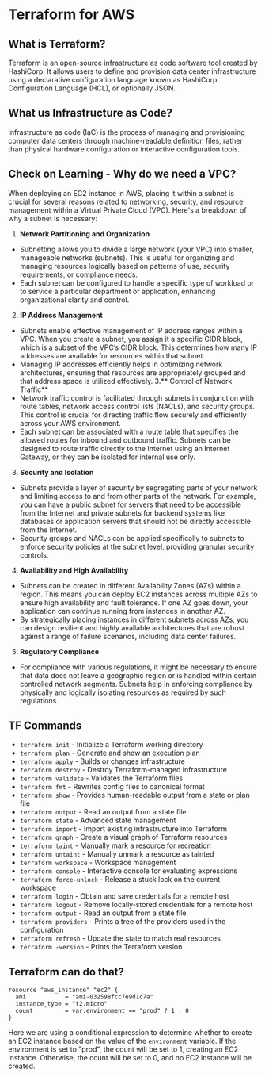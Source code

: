 # Terraform for AWS

## What is Terraform?

Terraform is an open-source infrastructure as code software tool created by HashiCorp. It allows users to define and provision data center infrastructure using a declarative configuration language known as HashiCorp Configuration Language (HCL), or optionally JSON.

## What us Infrastructure as Code?

Infrastructure as code (IaC) is the process of managing and provisioning computer data centers through machine-readable definition files, rather than physical hardware configuration or interactive configuration tools.

## Check on Learning - Why do we need a VPC?

When deploying an EC2 instance in AWS, placing it within a subnet is crucial for several reasons related to networking, security, and resource management within a Virtual Private Cloud (VPC). Here's a breakdown of why a subnet is necessary:

1. **Network Partitioning and Organization**

- Subnetting allows you to divide a large network (your VPC) into smaller, manageable networks (subnets). This is useful for organizing and managing resources logically based on patterns of use, security requirements, or compliance needs.
- Each subnet can be configured to handle a specific type of workload or to service a particular department or application, enhancing organizational clarity and control.
2. **IP Address Management**
- Subnets enable effective management of IP address ranges within a VPC. When you create a subnet, you assign it a specific CIDR block, which is a subset of the VPC’s CIDR block. This determines how many IP addresses are available for resources within that subnet.
- Managing IP addresses efficiently helps in optimizing network architectures, ensuring that resources are appropriately grouped and that address space is utilized effectively.
3.** Control of Network Traffic**
- Network traffic control is facilitated through subnets in conjunction with route tables, network access control lists (NACLs), and security groups. This control is crucial for directing traffic flow securely and efficiently across your AWS environment.
- Each subnet can be associated with a route table that specifies the allowed routes for inbound and outbound traffic. Subnets can be designed to route traffic directly to the Internet using an Internet Gateway, or they can be isolated for internal use only.
3. **Security and Isolation**
- Subnets provide a layer of security by segregating parts of your network and limiting access to and from other parts of the network. For example, you can have a public subnet for servers that need to be accessible from the Internet and private subnets for backend systems like databases or application servers that should not be directly accessible from the Internet.
- Security groups and NACLs can be applied specifically to subnets to enforce security policies at the subnet level, providing granular security controls.
4. **Availability and High Availability**
- Subnets can be created in different Availability Zones (AZs) within a region. This means you can deploy EC2 instances across multiple AZs to ensure high availability and fault tolerance. If one AZ goes down, your application can continue running from instances in another AZ.
- By strategically placing instances in different subnets across AZs, you can design resilient and highly available architectures that are robust against a range of failure scenarios, including data center failures.
5. **Regulatory Compliance**
- For compliance with various regulations, it might be necessary to ensure that data does not leave a geographic region or is handled within certain controlled network segments. Subnets help in enforcing compliance by physically and logically isolating resources as required by such regulations.

## TF Commands

- `terraform init` - Initialize a Terraform working directory
- `terraform plan` - Generate and show an execution plan
- `terraform apply` - Builds or changes infrastructure
- `terraform destroy` - Destroy Terraform-managed infrastructure
- `terraform validate` - Validates the Terraform files
- `terraform fmt` - Rewrites config files to canonical format
- `terraform show` - Provides human-readable output from a state or plan file
- `terraform output` - Read an output from a state file
- `terraform state` - Advanced state management
- `terraform import` - Import existing infrastructure into Terraform
- `terraform graph` - Create a visual graph of Terraform resources
- `terraform taint` - Manually mark a resource for recreation
- `terraform untaint` - Manually unmark a resource as tainted
- `terraform workspace` - Workspace management
- `terraform console` - Interactive console for evaluating expressions
- `terraform force-unlock` - Release a stuck lock on the current workspace
- `terraform login` - Obtain and save credentials for a remote host
- `terraform logout` - Remove locally-stored credentials for a remote host
- `terraform output` - Read an output from a state file
- `terraform providers` - Prints a tree of the providers used in the configuration
- `terraform refresh` - Update the state to match real resources
- `terraform -version` - Prints the Terraform version

## Terraform can do that?

```hcl
resource "aws_instance" "ec2" {
  ami           = "ami-032598fcc7e9d1c7a"
  instance_type = "t2.micro"
  count         = var.environment == "prod" ? 1 : 0
}
```

Here we are using a conditional expression to determine whether to create an EC2 instance based on the value of the `environment` variable. If the environment is set to "prod", the count will be set to 1, creating an EC2 instance. Otherwise, the count will be set to 0, and no EC2 instance will be created.